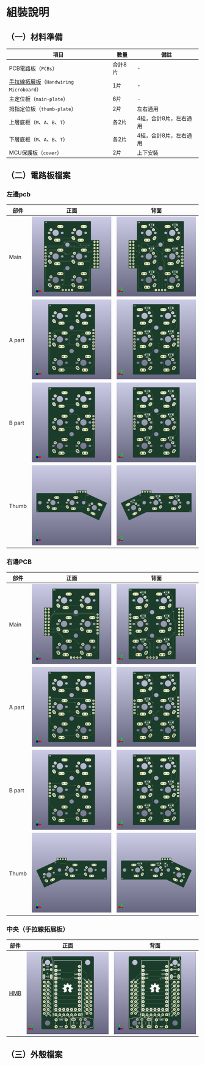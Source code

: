 # 組裝說明

## （一）材料準備

|項目|數量|備註|
| -- | -- | -- |
|PCB電路板（`PCBs`）|合計8片|-|
|[手拉線拓展板](https://github.com/DreaM117er/Handwiring-Microboard)（`Handwiring Microboard`）|1片|-|
|主定位板（`main-plate`）|6片|-|
|拇指定位板（`thumb-plate`）|2片|左右通用|
|上層底板（`M`、`A`、`B`、`T`）|各2片|4組，合計8片，左右通用|
|下層底板（`M`、`A`、`B`、`T`）|各2片|4組，合計8片，左右通用|
|MCU保護板（`cover`）|2片|上下安裝|

## （二）電路板檔案

### 左邊pcb

|部件|正面|背面|
| -- | -- | -- |
|Main|![](pic/LM-F.png)|![](pic/LM-B.png)|
|A part|![](pic/LA-F.png)|![](pic/LA-B.png)|
|B part|![](pic/LB-F.png)|![](pic/LB-B.png)|
|Thumb|![](pic/LT-F.png)|![](pic/LT-B.png)|

### 右邊PCB

|部件|正面|背面|
| -- | -- | -- |
|Main|![](pic/RM-F.png)|![](pic/RM-B.png)|
|A part|![](pic/RA-F.png)|![](pic/RA-B.png)|
|B part|![](pic/RB-F.png)|![](pic/RB-B.png)|
|Thumb|![](pic/RT-F.png)|![](pic/RT-B.png)|

### 中央（手拉線拓展板）

|部件|正面|背面|
| -- | -- | -- |
|[HMB](https://github.com/DreaM117er/Handwiring-Microboard)|![](pic/FS.png)|![](pic/BS.png)|


## （三）外殼檔案